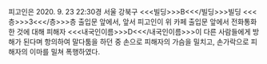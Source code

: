 피고인은 2020. 9. 23 22:30경 서울 강북구 <<<빌딩>>>B<<</빌딩>>>빌딩 <<<층>>>3<<</층>>>층 출입문 앞에서, 앞서 피고인이 위 카페 출입문 앞에서 전화통화 한 것에 대해 피해자 <<<내국인이름>>>D<<</내국인이름>>>이 다른 사람들에게 방해가 된다며 항의하여 말다툼을 하던 중 손으로 피해자의 가슴을 밀치고, 손가락으로 피해자의 이마를 밀쳐 폭행하였다.